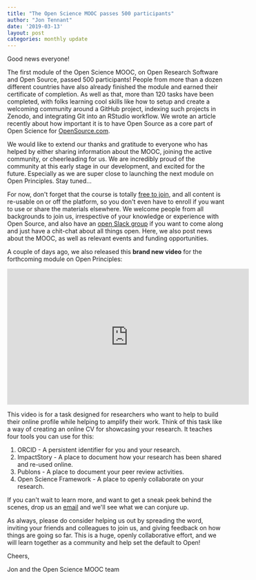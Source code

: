 ```yaml
---
title: "The Open Science MOOC passes 500 participants"
author: "Jon Tennant"
date: '2019-03-13'
layout: post
categories: monthly update
---
```


Good news everyone!

The first module of the Open Science MOOC, on Open Research Software and Open Source, passed 500 participants! People from more than a dozen different countries have also already finished the module and earned their certificate of completion. As well as that, more than 120 tasks have been completed, with folks learning cool skills like how to setup and create a welcoming community around a GitHub project, indexing such projects in Zenodo, and integrating Git into an RStudio workflow. We wrote an article recently about how important it is to have Open Source as a core part of Open Science for [OpenSource.com](https://opensource.com/article/19/2/open-science-git).

We would like to extend our thanks and gratitude to everyone who has helped by either sharing information about the MOOC, joining the active community, or cheerleading for us. We are incredibly proud of the community at this early stage in our development, and excited for the future. Especially as we are super close to launching the next module on Open Principles. Stay tuned...

For now, don't forget that the course is totally [free to join](https://eliademy.com/catalog/oer/module-5-open-research-software-and-open-source.html), and all content is re-usable on or off the platform, so you don't even have to enroll if you want to use or share the materials elsewhere. We welcome people from all backgrounds to join us, irrespective of your knowledge or experience with Open Source, and also have an [open Slack group](https://osmooc.herokuapp.com/) if you want to come along and just have a chit-chat about all things open. Here, we also post news about the MOOC, as well as relevant events and funding opportunities.

A couple of days ago, we also released this **brand new video** for the forthcoming module on Open Principles:

<iframe width="560" height="315" src="https://www.youtube.com/embed/CNKt8B07Kwg" frameborder="0" allow="accelerometer; autoplay; encrypted-media; gyroscope; picture-in-picture" allowfullscreen></iframe>

This video is for a task designed for researchers who want to help to build their online profile while helping to amplify their work. Think of this task like a way of creating an online CV for showcasing your research. It teaches four tools you can use for this: 

1. ORCID - A persistent identifier for you and your research. 
2. ImpactStory - A place to document how your research has been shared and re-used online. 
3. Publons - A place to document your peer review activities. 
4. Open Science Framework - A place to openly collaborate on your research.

If you can't wait to learn more, and want to get a sneak peek behind the scenes, drop us an [email](mailto:info@opensciencemooc.eu) and we'll see what we can conjure up.

As always, please do consider helping us out by spreading the word, inviting your friends and colleagues to join us, and giving feedback on how things are going so far. This is a huge, openly collaborative effort, and we will learn together as a community and help set the default to Open!

Cheers,

Jon and the Open Science MOOC team


